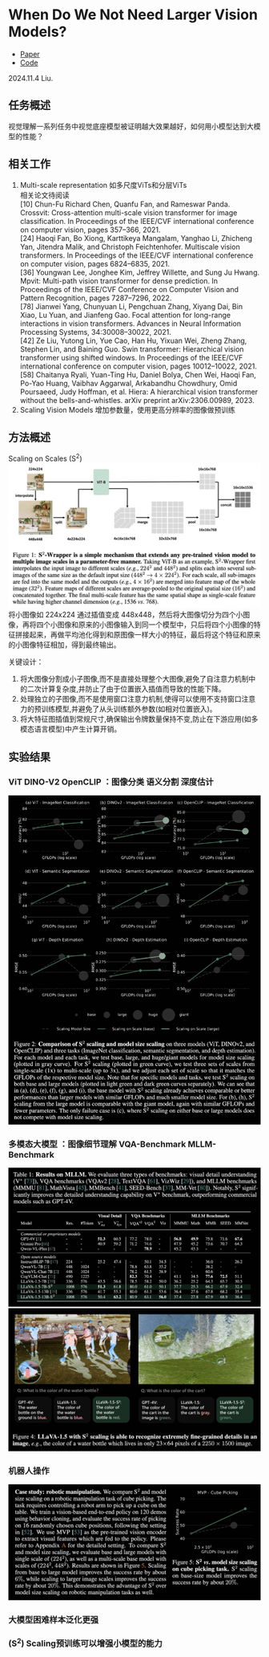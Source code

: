# When Do We Not Need Larger Vision Models?  
- [Paper](http://arxiv.org/abs/2403.13043)  
- [Code](https://github.com/bfshi/scaling_on_scales)  

2024.11.4 Liu.  

## 任务概述  
视觉理解一系列任务中视觉底座模型被证明越大效果越好，如何用小模型达到大模型的性能？  

## 相关工作   
1. Multi-scale representation 如多尺度ViTs和分层ViTs  
相关论文待阅读  
[10] Chun-Fu Richard Chen, Quanfu Fan, and Rameswar Panda. Crossvit: Cross-attention multi-scale vision transformer for image classification. In Proceedings of the IEEE/CVF international conference on computer vision, pages 357–366, 2021.  
[24] Haoqi Fan, Bo Xiong, Karttikeya Mangalam, Yanghao Li, Zhicheng Yan, Jitendra Malik, and Christoph Feichtenhofer. Multiscale vision transformers. In Proceedings of the IEEE/CVF international conference on computer vision, pages 6824–6835, 2021.  
[36] Youngwan Lee, Jonghee Kim, Jeffrey Willette, and Sung Ju Hwang. Mpvit: Multi-path vision transformer for dense prediction. In Proceedings of the IEEE/CVF Conference on Computer Vision and Pattern Recognition, pages 7287–7296, 2022.  
[78] Jianwei Yang, Chunyuan Li, Pengchuan Zhang, Xiyang Dai, Bin Xiao, Lu Yuan, and Jianfeng Gao. Focal attention for long-range interactions in vision transformers. Advances in Neural Information Processing Systems, 34:30008–30022, 2021.  
[42] Ze Liu, Yutong Lin, Yue Cao, Han Hu, Yixuan Wei, Zheng Zhang, Stephen Lin, and Baining Guo. Swin transformer: Hierarchical vision transformer using shifted windows. In Proceedings of the IEEE/CVF international conference on computer vision, pages 10012–10022, 2021.  
[58] Chaitanya Ryali, Yuan-Ting Hu, Daniel Bolya, Chen Wei, Haoqi Fan, Po-Yao Huang, Vaibhav Aggarwal, Arkabandhu Chowdhury, Omid Poursaeed, Judy Hoffman, et al. Hiera: A hierarchical vision transformer without the bells-and-whistles. arXiv preprint arXiv:2306.00989, 2023.  
2. Scaling Vision Models 增加参数量，使用更高分辨率的图像做预训练  
 
## 方法概述  
Scaling on Scales (S<sup>2</sup>)  
![](../imgs/截屏2024-11-04%2016.18.40.png)
将小图像如 224x224 通过插值变成 448x448，然后将大图像切分为四个小图像，再将四个小图像和原来的小图像输入到同一个模型中，只后将四个小图像的特征拼接起来，再做平均池化得到和原图像一样大小的特征，最后将这个特征和原来的小图像特征相加，得到最终输出。  

关键设计：
1. 将大图像分割成小子图像,而不是直接处理整个大图像,避免了自注意力机制中的二次计算复杂度,并防止了由于位置嵌入插值而导致的性能下降。   
2. 处理独立的子图像,而不是使用窗口注意力机制,使得可以使用不支持窗口注意力的预训练模型,并避免了从头训练额外参数(如相对位置嵌入)。  
3. 将大特征图插值到常规尺寸,确保输出令牌数量保持不变,防止在下游应用(如多模态语言模型)中产生计算开销。

## 实验结果
### ViT DINO-V2 OpenCLIP ：图像分类 语义分割 深度估计
![](../imgs/截屏2024-11-04%2022.38.24.png)  
### 多模态大模型 ：图像细节理解 VQA-Benchmark MLLM-Benchmark  
![](../imgs/截屏2024-11-04%2022.36.08.png)  
![](../imgs/截屏2024-11-04%2022.39.49.png)  
### 机器人操作  
![](../imgs/截屏2024-11-04%2022.34.15.png)  

### 大模型困难样本泛化更强

### (S<sup>2</sup>) Scaling预训练可以增强小模型的能力